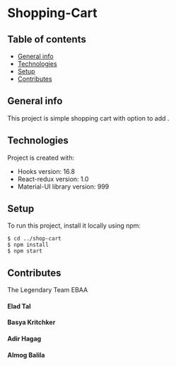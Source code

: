 # Shopping-Cart
## Table of contents
* [General info](#general-info)
* [Technologies](#technologies)
* [Setup](#setup)
* [Contributes](#contributes)

## General info
This project is simple shopping cart with option to add .
	
## Technologies
Project is created with:
* Hooks version: 16.8
* React-redux version: 1.0
* Material-UI library version: 999
	
## Setup
To run this project, install it locally using npm:


```
$ cd ../shop-cart
$ npm install
$ npm start
```
## Contributes
The Legendary Team EBAA
#### Elad Tal
#### Basya Kritchker
#### Adir Hagag
#### Almog Balila
